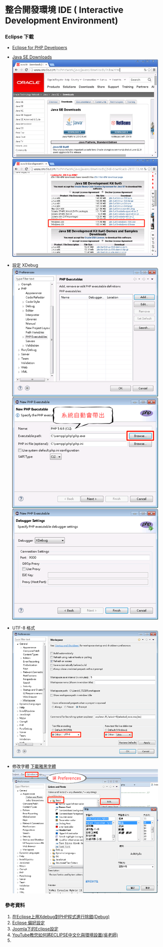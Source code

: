 # 整合開發環境 IDE ( Interactive Development Environment)
### Eclipse 下載
* [Eclipse for PHP Developers](http://www.eclipse.org/downloads/packages/eclipse-php-developers/marsr)

* [Java SE Downloads](http://www.oracle.com/technetwork/java/javase/downloads/index.html)
![](images/Eclipse-4.png)
![](images/Eclipse-5.png)
* 設定 XDebug   
![](images/Eclipse-9.png)
![](images/Eclipse-6.png)
![](images/Eclipse-7.png)
* UTF-8 格式  
![](images/Eclipse-11.png)
* 修改字體
[下載雅黑字體](http://pan.baidu.com/wap/link?uk=2617758444&shareid=2713699767&third=0)  
![](images/Eclipse-10.png)


   
   
### 參考資料
1. [在Eclipse上用Xdebug對PHP程式進行除錯(Debug)](http://blog.xuite.net/ahdaa/blog1/42927649)
2. [Eclipse 偏好設定](http://j796160836.pixnet.net/blog/post/31387535)
3. [Joomla下的Eclipse設定](https://docs.joomla.org/Configuring_Eclipse_for_joomla_development)
4. [YouTube教您如何將ECLIPSE中文化與環境設置(吳老師)](https://www.youtube.com/watch?v=_k9X1i5kKYU)
5. 